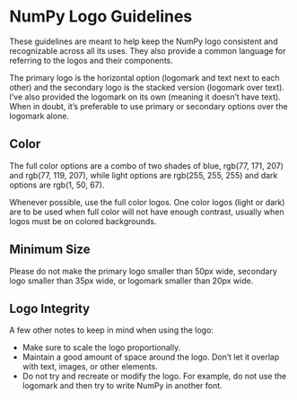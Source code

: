 # NumPy Logo Guidelines
These guidelines are meant to help keep the NumPy logo consistent and recognizable across all its uses. They also provide a common language for referring to the logos and their components.

The primary logo is the horizontal option (logomark and text next to each other) and the secondary logo is the stacked version (logomark over text). I’ve also provided the logomark on its own (meaning it doesn’t have text). When in doubt, it’s preferable to use primary or secondary options over the logomark alone.

## Color
The full color options are a combo of two shades of blue, rgb(77, 171, 207) and rgb(77, 119, 207), while light options are rgb(255, 255, 255) and dark options are rgb(1, 50, 67).

Whenever possible, use the full color logos. One color logos (light or dark) are to be used when full color will not have enough contrast, usually when logos must be on colored backgrounds.

## Minimum Size
Please do not make the primary logo smaller than 50px wide, secondary logo smaller than 35px wide, or logomark smaller than 20px wide.

## Logo Integrity
A few other notes to keep in mind when using the logo:
- Make sure to scale the logo proportionally.
- Maintain a good amount of space around the logo. Don’t let it overlap with text, images, or other elements.
- Do not try and recreate or modify the logo. For example, do not use the logomark and then try to write NumPy in another font.
